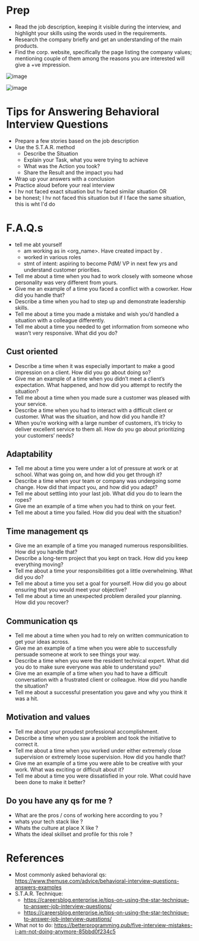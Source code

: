 # Prep
- Read the job description, keeping it visible during the interview, and highlight your skills using the words used in the requirements.
- Research the company briefly and get an understanding of the main products.
- Find the corp. website, specifically the page listing the company values; mentioning couple of them among the reasons you are interested will give a +ve impression.

![image](https://user-images.githubusercontent.com/466385/219928968-bb4605bd-0824-43c6-bdc0-b31063adf92f.png)

![image](https://user-images.githubusercontent.com/466385/219933157-dc7bbf40-3d89-4b5e-ae31-ec3886524149.png)

# Tips for Answering Behavioral Interview Questions
- Prepare a few stories based on the job description
- Use the S.T.A.R. method
  - Describe the Situation
  - Explain your Task, what you were trying to achieve
  - What was the Action you took?
  - Share the Result and the impact you had
- Wrap up your answers with a conclusion
- Practice aloud before your real interview
- I hv not faced exact situation but hv faced similar situation OR
- be honest; I hv not faced this situation but if I face the same situation, this is wht I'd do 

# F.A.Q.s
- tell me abt yourself
  - am <name> working as <role> in <org_name>. Have created impact <x> by <y>.
  - worked in various roles 
  - stmt of intent: aspiring to become PdM/ VP in next few yrs and understand customer priorities.
- Tell me about a time when you had to work closely with someone whose personality was very different from yours.
- Give me an example of a time you faced a conflict with a coworker. How did you handle that?
- Describe a time when you had to step up and demonstrate leadership skills.
- Tell me about a time you made a mistake and wish you’d handled a situation with a colleague differently.
- Tell me about a time you needed to get information from someone who wasn’t very responsive. What did you do?

## Cust oriented
- Describe a time when it was especially important to make a good impression on a client. How did you go about doing so?
- Give me an example of a time when you didn’t meet a client’s expectation. What happened, and how did you attempt to rectify the situation?
- Tell me about a time when you made sure a customer was pleased with your service.
- Describe a time when you had to interact with a difficult client or customer. What was the situation, and how did you handle it?
- When you’re working with a large number of customers, it’s tricky to deliver excellent service to them all. How do you go about prioritizing your customers’ needs?

## Adaptability
- Tell me about a time you were under a lot of pressure at work or at school. What was going on, and how did you get through it?
- Describe a time when your team or company was undergoing some change. How did that impact you, and how did you adapt?
- Tell me about settling into your last job. What did you do to learn the ropes?
- Give me an example of a time when you had to think on your feet.
- Tell me about a time you failed. How did you deal with the situation?

## Time management qs
- Give me an example of a time you managed numerous responsibilities. How did you handle that?
- Describe a long-term project that you kept on track. How did you keep everything moving?
- Tell me about a time your responsibilities got a little overwhelming. What did you do?
- Tell me about a time you set a goal for yourself. How did you go about ensuring that you would meet your objective?
- Tell me about a time an unexpected problem derailed your planning. How did you recover?

## Communication qs
- Tell me about a time when you had to rely on written communication to get your ideas across.
- Give me an example of a time when you were able to successfully persuade someone at work to see things your way.
- Describe a time when you were the resident technical expert. What did you do to make sure everyone was able to understand you?
- Give me an example of a time when you had to have a difficult conversation with a frustrated client or colleague. How did you handle the situation?
- Tell me about a successful presentation you gave and why you think it was a hit.

## Motivation and values
- Tell me about your proudest professional accomplishment.
- Describe a time when you saw a problem and took the initiative to correct it.
- Tell me about a time when you worked under either extremely close supervision or extremely loose supervision. How did you handle that?
- Give me an example of a time you were able to be creative with your work. What was exciting or difficult about it?
- Tell me about a time you were dissatisfied in your role. What could have been done to make it better?

## Do you have any qs for me ?
- What are the pros / cons of working here according to you ?
- whats your tech stack like ?
- Whats the culture at place X like ?
- Whats the ideal skillset and profile for this role ?

# References
- Most commonly asked behavioral qs: https://www.themuse.com/advice/behavioral-interview-questions-answers-examples
- S.T.A.R. Technique: 
  - https://careersblog.enterprise.ie/tips-on-using-the-star-technique-to-answer-job-interview-questions/
  - https://careersblog.enterprise.ie/tips-on-using-the-star-technique-to-answer-job-interview-questions/
- What not to do: https://betterprogramming.pub/five-interview-mistakes-i-am-not-doing-anymore-85bbd0f234c5
